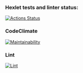 ### Hexlet tests and linter status:
[![Actions Status](https://github.com/artanizo/backend-project-lvl1/workflows/hexlet-check/badge.svg)](https://github.com/artanizo/backend-project-lvl1/actions)

### CodeClimate
[![Maintainability](https://api.codeclimate.com/v1/badges/792621c789879c3548fb/maintainability)](https://codeclimate.com/github/artanizo/backend-project-lvl1/maintainability)

### Lint
[![Lint](https://github.com/artanizo/backend-project-lvl1/actions/workflows/lint.yml/badge.svg)](https://github.com/artanizo/backend-project-lvl1/actions/workflows/lint.yml)